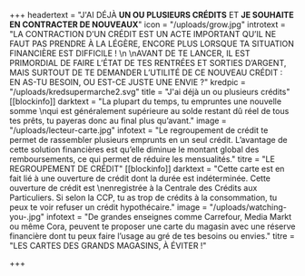 +++
headertext = "J'AI DÉJÀ **UN OU PLUSIEURS CRÉDITS** ET **JE SOUHAITE EN CONTRACTER DE NOUVEAUX**"
icon = "/uploads/grow.jpg"
introtext = "LA CONTRACTION D’UN CRÉDIT EST UN ACTE IMPORTANT QU’IL NE FAUT PAS PRENDRE À LA LÉGÈRE, ENCORE PLUS LORSQUE TA SITUATION FINANCIÈRE EST DIFFICILE !  \n  \nAVANT DE TE LANCER, IL EST PRIMORDIAL DE FAIRE L’ÉTAT DE TES RENTRÉES ET SORTIES D’ARGENT, MAIS SURTOUT DE TE DEMANDER L’UTILITÉ DE CE NOUVEAU CRÉDIT : EN AS-TU BESOIN, OU EST-CE JUSTE UNE ENVIE ?"
kredpic = "/uploads/kredsupermarche2.svg"
title = "J'ai déjà un ou plusieurs crédits"
[[blockinfo]]
darktext = "La plupart du temps, tu empruntes une nouvelle somme  \nqui est généralement supérieure au solde restant dû réel de tous tes prêts, tu payeras donc au final plus qu’avant."
image = "/uploads/lecteur-carte.jpg"
infotext = "Le regroupement de crédit te permet de rassembler plusieurs emprunts en un seul crédit. L’avantage de cette solution financières est qu’elle diminue le montant global des remboursements, ce qui permet de réduire les mensualités."
titre = "LE REGROUPEMENT DE CRÉDIT"
[[blockinfo]]
darktext = "Cette carte est en fait lié à une ouverture de crédit dont la durée est indéterminée. Cette ouverture de crédit est  \nenregistrée à la Centrale des Crédits aux Particuliers. Si selon la CCP, tu as trop de crédits à la consommation, tu peux te voir refuser un crédit hypothécaire."
image = "/uploads/watching-you-.jpg"
infotext = "De grandes enseignes comme Carrefour, Media Markt ou même Cora, peuvent te proposer une carte du magasin avec une réserve financière dont tu peux faire l’usage au gré de tes besoins ou envies."
titre = "LES CARTES DES GRANDS MAGASINS, À ÉVITER !"

+++
